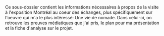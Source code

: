 Ce sous-dossier contient les informations nécessaires à propos de la visite à l'exposition Montréal au coeur des échanges, plus spécifiquement sur l'oeuvre qui m'a le plus intéressé: Une vie de nomade. Dans celui-ci, on retrouve les preuves médiatiques que j'ai pris, le plan pour ma présentation et la fiche d'analyse sur le projet.
